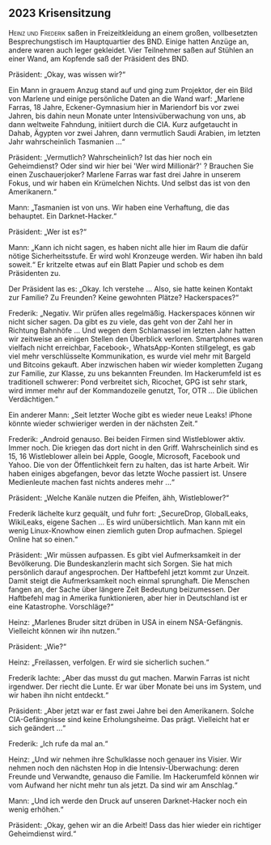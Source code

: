 ## **2023** Krisensitzung

<span style="font-variant:small-caps;">Heinz und Frederik</span> saßen in Freizeitkleidung an einem großen, vollbesetzten Besprechungstisch im Hauptquartier des BND. Einige hatten Anzüge an, andere waren auch leger gekleidet.
Vier Teilnehmer saßen auf Stühlen an einer Wand, am Kopfende saß der Präsident des BND.

Präsident: „Okay, was wissen wir?“

Ein Mann in grauem Anzug stand auf und ging zum Projektor, der ein Bild von Marlene und einige persönliche Daten an die Wand warf: „Marlene Farras, 18 Jahre, Eckener-Gymnasium hier in Mariendorf bis vor zwei Jahren, bis dahin neun Monate unter Intensivüberwachung von uns, ab dann weltweite Fahndung, initiiert durch die CIA.
Kurz aufgetaucht in Dahab, Ägypten vor zwei Jahren, dann vermutlich Saudi Arabien, im letzten Jahr wahrscheinlich Tasmanien ...“

Präsident: „Vermutlich?
Wahrscheinlich?
Ist das hier noch ein Geheimdienst?
Oder sind wir hier bei 'Wer wird Millionär?' ?
Brauchen Sie einen Zuschauerjoker?
Marlene Farras war fast drei Jahre in unserem Fokus, und wir haben ein Krümelchen Nichts.
Und selbst das ist von den Amerikanern.“

Mann:  „Tasmanien ist von uns.
Wir haben eine Verhaftung, die das behauptet.
Ein Darknet-Hacker.“

Präsident: „Wer ist es?“

Mann: „Kann ich nicht sagen, es haben nicht alle hier im Raum die dafür nötige Sicherheitsstufe.
Er wird wohl Kronzeuge werden.
Wir haben ihn bald soweit.“
Er kritzelte etwas auf ein Blatt Papier und schob es dem Präsidenten zu.

Der Präsident las es: „Okay.
Ich verstehe ...
Also, sie hatte keinen Kontakt zur Familie?
Zu Freunden?
Keine gewohnten Plätze?
Hackerspaces?“

Frederik: „Negativ.
Wir prüfen alles regelmäßig.
Hackerspaces können wir nicht sicher sagen.
Da gibt es zu viele, das geht von der Zahl her in Richtung Bahnhöfe … Und wegen dem Schlamassel im letzten Jahr hatten wir zeitweise an einigen Stellen den Überblick verloren.
Smartphones waren vielfach nicht erreichbar, Facebook-, WhatsApp-Konten stillgelegt, es gab viel mehr verschlüsselte Kommunikation, es wurde viel mehr mit Bargeld und Bitcoins gekauft.
Aber inzwischen haben wir wieder kompletten Zugang zur Familie, zur Klasse, zu uns bekannten Freunden.
Im Hackerumfeld ist es traditionell schwerer: Pond verbreitet sich, Ricochet, GPG ist sehr stark, wird immer mehr auf der Kommandozeile genutzt, Tor, OTR … Die üblichen Verdächtigen.“

Ein anderer Mann: „Seit letzter Woche gibt es wieder neue Leaks!
iPhone könnte wieder schwieriger werden in der nächsten Zeit.“

Frederik: „Android genauso.
Bei beiden Firmen sind Wistleblower aktiv.
Immer noch.
Die kriegen das dort nicht in den Griff.
Wahrscheinlich sind es 15, 16 Wistleblower allein bei Apple, Google, Microsoft, Facebook und Yahoo.
Die von der Öffentlichkeit fern zu halten, das ist harte Arbeit.
Wir haben einiges abgefangen, bevor das letzte Woche passiert ist.
Unsere Medienleute machen fast nichts anderes mehr ...“

Präsident: „Welche Kanäle nutzen die Pfeifen, ähh, Wistleblower?“

Frederik lächelte kurz gequält, und fuhr fort: „SecureDrop, GlobalLeaks, WikiLeaks, eigene Sachen … Es wird unübersichtlich.
Man kann mit ein wenig Linux-Knowhow einen ziemlich guten Drop aufmachen.
Spiegel Online hat so einen.“

Präsident: „Wir müssen aufpassen.
Es gibt viel Aufmerksamkeit in der Bevölkerung.
Die Bundeskanzlerin macht sich Sorgen.
Sie hat mich persönlich darauf angesprochen.
Der Haftbefehl jetzt kommt zur Unzeit.
Damit steigt die Aufmerksamkeit noch einmal sprunghaft.
Die Menschen fangen an, der Sache über längere Zeit Bedeutung beizumessen.
Der Haftbefehl mag in Amerika funktionieren, aber hier in Deutschland ist er eine Katastrophe.
Vorschläge?“

Heinz: „Marlenes Bruder sitzt drüben in USA in einem NSA-Gefängnis.
Vielleicht können wir ihn nutzen.“

Präsident: „Wie?“

Heinz: „Freilassen, verfolgen.
Er wird sie sicherlich suchen.“

Frederik lachte: „Aber das musst du gut machen.
Marwin Farras ist nicht irgendwer.
Der riecht die Lunte.
Er war über Monate bei uns im System, und wir haben ihn nicht entdeckt.“

Präsident: „Aber jetzt war er fast zwei Jahre bei den Amerikanern.
Solche CIA-Gefängnisse sind keine Erholungsheime.
Das prägt.
Vielleicht hat er sich geändert ...“

Frederik: „Ich rufe da mal an.“

Heinz: „Und wir nehmen ihre Schulklasse noch genauer ins Visier.
Wir nehmen noch den nächsten Hop in die Intensiv-Überwachung: deren Freunde und Verwandte, genauso die Familie.
Im Hackerumfeld können wir vom Aufwand her nicht mehr tun als jetzt.
Da sind wir am Anschlag.“

Mann: „Und ich werde den Druck auf unseren Darknet-Hacker noch ein wenig erhöhen.“

Präsident: „Okay, gehen wir an die Arbeit!
Dass das hier wieder ein richtiger Geheimdienst wird.“
